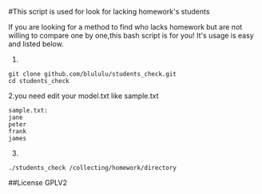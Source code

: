 #This script is used for look for lacking homework's students

If you are looking for a method to find who lacks homework but are not willing to compare one by one,this bash script is for you!
It's usage is easy and listed below.

1.

```
git clone github.com/blululu/students_check.git
cd students_check
```
2.you need edit your model.txt like sample.txt
```
sample.txt:
jane
peter
frank
james
```

3.
```
./students_check /collecting/homework/directory
```
##License
GPLV2
